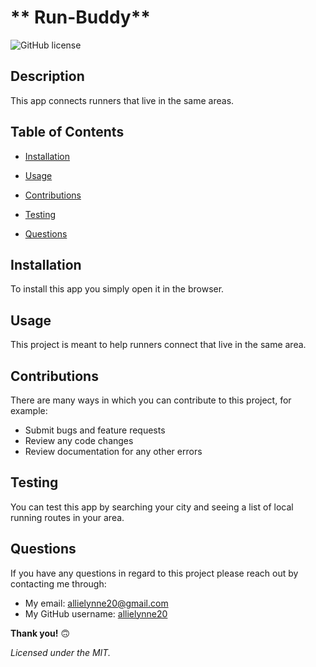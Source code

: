 
  # **  Run-Buddy**

  ![GitHub license](https://img.shields.io/badge/license-MIT-blue.svg)

  ## **Description**
  This app connects runners that live in the same areas.

  ## **Table of Contents**

  * [Installation](#Installation)

  * [Usage](#Usage)

  * [Contributions](#Contributions)

  * [Testing](#Testing)

  * [Questions](#Questions)


  ## **Installation**
  To install this app you simply open it in the browser.

  ## **Usage**
  This project is meant to help runners connect that live in the same area.

  ## **Contributions**
  There are many ways in which you can contribute to this project, for example:
  - Submit bugs and feature requests
  - Review any code changes 
  - Review documentation for any other errors

  ## **Testing**
  You can test this app by searching your city and seeing a list of local running routes in your area.

  ## **Questions** 
  If you have any questions in regard to this project please reach out by contacting me through: 
  - My email: allielynne20@gmail.com
  - My GitHub username: [allielynne20](https://github.com/allielynne20)


  **Thank you!** :upside_down_face:


  *Licensed under the MIT.*
  
